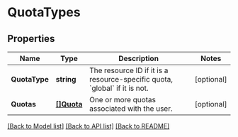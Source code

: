 # QuotaTypes

## Properties

Name | Type | Description | Notes
------------ | ------------- | ------------- | -------------
**QuotaType** | **string** | The resource ID if it is a resource-specific quota, &#x60;global&#x60; if it is not. | [optional] 
**Quotas** | [**[]Quota**](Quota.md) | One or more quotas associated with the user. | [optional] 

[[Back to Model list]](../README.md#documentation-for-models) [[Back to API list]](../README.md#documentation-for-api-endpoints) [[Back to README]](../README.md)


